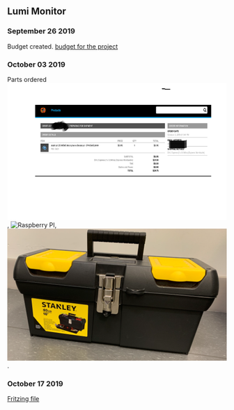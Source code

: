 Lumi Monitor
------------

### September 26 2019
Budget created.
[budget for the project](https://github.com/Abdirashid-Yusuf/Lumi-monitor/blob/master/Documentation/Abdirashid's%20Budget.pdf)
### October 03 2019
Parts ordered
![proof of sensor order](https://github.com/Abdirashid-Yusuf/Lumi-monitor/blob/master/Images/proofPic.png), 
![Raspberry PI](https://github.com/Abdirashid-Yusuf/Lumi-monitor/blob/master/Images/RaspberPI.HEIC),
![Parts kit](https://github.com/Abdirashid-Yusuf/Lumi-monitor/blob/master/Images/Parts%20kit.png).
### October 17 2019

[Fritzing file](https://github.com/Abdirashid-Yusuf/Lumi-monitor/tree/master/Electronics)

